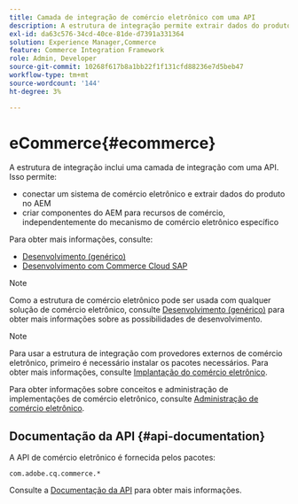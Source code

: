 ```yaml
---
title: Camada de integração de comércio eletrônico com uma API
description: A estrutura de integração permite extrair dados do produto para o AEM e criar componentes do AEM para recursos comerciais.
exl-id: da63c576-34cd-40ce-81de-d7391a331364
solution: Experience Manager,Commerce
feature: Commerce Integration Framework
role: Admin, Developer
source-git-commit: 10268f617b8a1bb22f1f131cfd88236e7d5beb47
workflow-type: tm+mt
source-wordcount: '144'
ht-degree: 3%

---
```


# eCommerce{#ecommerce}

A estrutura de integração inclui uma camada de integração com uma API. Isso permite:

* conectar um sistema de comércio eletrônico e extrair dados do produto no AEM
* criar componentes do AEM para recursos de comércio, independentemente do mecanismo de comércio eletrônico específico

Para obter mais informações, consulte:

* [Desenvolvimento (genérico)](/help/commerce/cif-classic/developing/generic.md)
* [Desenvolvimento com Commerce Cloud SAP](/help/commerce/cif-classic/developing/sap-commerce-cloud.md)

>[!NOTE]
>
>Como a estrutura de comércio eletrônico pode ser usada com qualquer solução de comércio eletrônico, consulte [Desenvolvimento (genérico)](/help/commerce/cif-classic/developing/generic.md) para obter mais informações sobre as possibilidades de desenvolvimento.

>[!NOTE]
>
>Para usar a estrutura de integração com provedores externos de comércio eletrônico, primeiro é necessário instalar os pacotes necessários. Para obter mais informações, consulte [Implantação do comércio eletrônico](/help/commerce/cif-classic/deploying/ecommerce.md).
>
>Para obter informações sobre conceitos e administração de implementações de comércio eletrônico, consulte [Administração de comércio eletrônico](/help/commerce/cif-classic/administering/ecommerce.md).

## Documentação da API {#api-documentation}

A API de comércio eletrônico é fornecida pelos pacotes:

`com.adobe.cq.commerce.*`

Consulte a [Documentação da API](https://helpx.adobe.com/experience-manager/6-5/sites/developing/using/reference-materials/javadoc/index.html) para obter mais informações.
